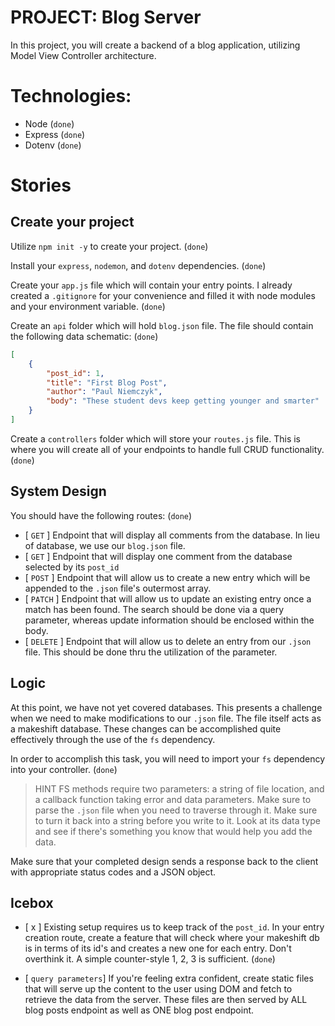 # PROJECT: Blog Server

In this project, you will create a backend of a blog application, utilizing Model View Controller architecture.

# Technologies:

* Node (`done`)
* Express (`done`)
* Dotenv (`done`)

# Stories

## Create your project

Utilize `npm init -y` to create your project. (`done`)

Install your `express`, `nodemon`, and `dotenv` dependencies. (`done`)

Create your `app.js` file which will contain your entry points. I already created a `.gitignore` for your convenience and filled it with node modules and your environment variable. (`done`)

Create an `api` folder which will hold `blog.json` file. The file should contain the following data schematic: (`done`)

```json
[
    {
        "post_id": 1,
        "title": "First Blog Post",
        "author": "Paul Niemczyk",
        "body": "These student devs keep getting younger and smarter"
    }
]
```
Create a `controllers` folder which will store your `routes.js` file. This is where you will create all of your endpoints to handle full CRUD functionality. (`done`)

## System Design

You should have the following routes: (`done`)

- [ `GET` ] Endpoint that will display all comments from the database. In lieu of database, we use our `blog.json` file.
- [ `GET` ] Endpoint that will display one comment from the database selected by its `post_id`
- [ `POST` ] Endpoint that will allow us to create a new entry which will be appended to the `.json` file's outermost array.
- [ `PATCH` ] Endpoint that will allow us to update an existing entry once a match has been found. The search should be done via a query parameter, whereas update information should be enclosed within the body.
- [ `DELETE` ] Endpoint that will allow us to delete an entry from our `.json` file. This should be done thru the utilization of the parameter.

## Logic

At this point, we have not yet covered databases. This presents a challenge when we need to make modifications to our `.json` file. The file itself acts as a makeshift database. These changes can be accomplished quite effectively through the use of the `fs` dependency. 

In order to accomplish this task, you will need to import your `fs` dependency into your controller. (`done`)

> HINT
> FS methods require two parameters: a string of file location, and a callback function taking error and data parameters.
> Make sure to parse the `.json` file when you need to traverse through it.
> Make sure to turn it back into a string before you write to it.
> Look at its data type and see if there's something you know that would help you add the data.

Make sure that your completed design sends a response back to the client with appropriate status codes and a JSON object.

## Icebox

- [ x ] Existing setup requires us to keep track of the `post_id`. In your entry creation route, create a feature that will check where your makeshift db is in terms of its id's and creates a new one for each entry. Don't overthink it. A simple counter-style 1, 2, 3 is sufficient. (`done`)

- [ `query parameters`] If you're feeling extra confident, create static files that will serve up the content to the user using DOM and fetch to retrieve the data from the server. These files are then served by ALL blog posts endpoint as well as ONE blog post endpoint.